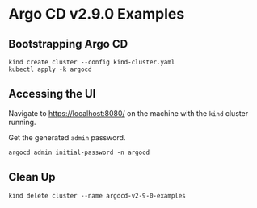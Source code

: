 # Argo CD v2.9.0 Examples

## Bootstrapping Argo CD
```
kind create cluster --config kind-cluster.yaml
kubectl apply -k argocd
```

## Accessing the UI
Navigate to [https://localhost:8080/](https://localhost:8080/) on the machine with the `kind` cluster running.

Get the generated `admin` password.
```
argocd admin initial-password -n argocd
```

## Clean Up
```
kind delete cluster --name argocd-v2-9-0-examples
```